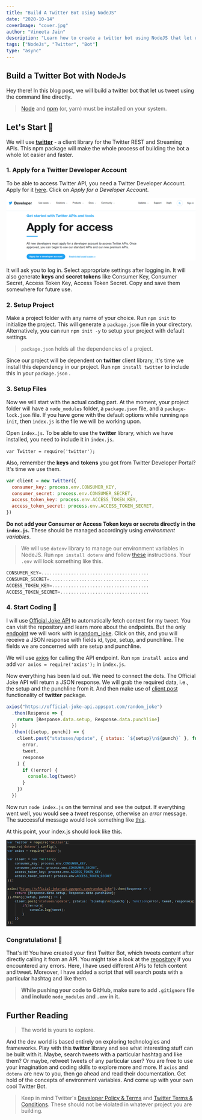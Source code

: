 ```yaml
---
title: "Build A Twitter Bot Using NodeJS"
date: "2020-10-14"
coverImage: "cover.jpg"
author: "Vineeta Jain"
description: "Learn how to create a twitter bot using NodeJS that let us tweet using the command line directly"
tags: ["NodeJs", "Twitter", "Bot"]
type: "async"
---
```


## Build a Twitter Bot with NodeJs

Hey there! In this blog post, we will build a twitter bot that let us tweet using the command line directly.

> [Node](https://nodejs.org/en/download/) and [npm](https://www.npmjs.com/) (or, yarn) must be installed on your system.

## Let's Start 🎉

We will use **[twitter](https://github.com/desmondmorris/node-twitter)** - a client library for the Twitter REST and Streaming APIs. This npm package will make the whole process of building the bot a whole lot easier and faster.

### 1. Apply for a Twitter Developer Account

To be able to access Twitter API, you need a Twitter Developer Account. Apply for it [here](https://developer.twitter.com/en/apply-for-access). Click on _Apply for a Developer Account_.

![Twitter Developer Account](twitter.png)

It will ask you to log in. Select appropriate settings after logging in. It will also generate **keys** and **secret tokens** like Consumer Key, Consumer Secret, Access Token Key, Access Token Secret. Copy and save them somewhere for future use.

### 2. Setup Project

Make a project folder with any name of your choice. Run `npm init` to initialize the project. This will generate a `package.json` file in your directory. Alternatively, you can run `npm init -y` to setup your project with default settings.

> `package.json` holds all the dependencies of a project.

Since our project will be dependent on **twitter** client library, it's time we install this dependency in our project. Run `npm install twitter` to include this in your `package.json` .

### 3. Setup Files

Now we will start with the actual coding part. At the moment, your project folder will have a `node_modules` folder, a `package.json` file, and a `package-lock.json` file. If you have gone with the default options while running `npm init`, then `index.js` is the file we will be working upon.

Open `index.js`. To be able to use the **twitter** library, which we have installed, you need to include it in `index.js`.

`var Twitter = require('twitter');`

Also, remember the **keys** and **tokens** you got from Twitter Developer Portal? It's time we use them.

```js
var client = new Twitter({
  consumer_key: process.env.CONSUMER_KEY,
  consumer_secret: process.env.CONSUMER_SECRET,
  access_token_key: process.env.ACCESS_TOKEN_KEY,
  access_token_secret: process.env.ACCESS_TOKEN_SECRET,
})
```

**Do not add your Consumer or Access Token keys or secrets directly in the `index.js`.** These should be managed accordingly using _environment variables_.

> We will use `dotenv` library to manage our environment variables in NodeJS. Run `npm install dotenv` and follow [these](https://www.npmjs.com/package/dotenv#usage) instructions. Your `.env` will look something like this.

```js
CONSUMER_KEY=........................................
CONSUMER_SECRET=.....................................
ACCESS_TOKEN_KEY=....................................
ACCESS_TOKEN_SECRET=.................................
```

### 4. Start Coding 🎯

I will use [Official Joke API](https://github.com/15Dkatz/official_joke_api) to automatically fetch content for my tweet. You can visit the repository and learn more about the endpoints. But the only [endpoint](https://github.com/15Dkatz/official_joke_api#grab-a-random-joke) we will work with is [random_joke](https://official-joke-api.appspot.com/random_joke). Click on this, and you will receive a JSON response with fields id, type, setup, and punchline. The fields we are concerned with are setup and punchline.

We will use [axios](https://github.com/axios/axios) for calling the API endpoint. Run `npm install axios` and add `var axios = require('axios');` in `index.js`.

Now everything has been laid out. We need to connect the dots. The Official Joke API will return a JSON response. We will grab the required data, i.e., the setup and the punchline from it. And then make use of [client.post](https://github.com/desmondmorris/node-twitter/tree/master/examples#tweet) functionality of **twitter** package.

```js
axios("https://official-joke-api.appspot.com/random_joke")
  .then(Response => {
    return [Response.data.setup, Response.data.punchline]
  })
  .then(([setup, punch]) => {
    client.post("statuses/update", { status: `${setup}\n${punch}` }, function (
      error,
      tweet,
      response
    ) {
      if (!error) {
        console.log(tweet)
      }
    })
  })
```

Now run `node index.js` on the terminal and see the output.
If everything went well, you would see a _tweet_ response, otherwise an _error_ message. The successful message would look something like [this](https://developer.twitter.com/en/docs/twitter-api/v1/tweets/post-and-engage/api-reference/post-statuses-update#example-response).

At this point, your index.js should look like this.

![index.js](code.png)

### Congratulations! 🎊

That's it! You have created your first Twitter Bot, which tweets content after directly calling it from an API. You might take a look at the [repository](https://github.com/LoginRadius/engineering-blog-samples/tree/master/NodeJs/TwitterBot) if you encountered any errors. Here, I have used different APIs to fetch content and tweet. Moreover, I have added a script that will search posts with a particular hashtag and like them.

> **While pushing your code to GitHub, make sure to add `.gitignore` file and include `node_modules` and `.env` in it.**

## Further Reading

> The world is yours to explore.

And the dev world is based entirely on exploring technologies and frameworks. Play with this **twitter** library and see what interesting stuff can be built with it. Maybe, search tweets with a particular hashtag and like them? Or maybe, retweet tweets of any particular user? You are free to use your imagination and coding skills to explore more and more. If `axios` and `dotenv` are new to you, then go ahead and read their documentation. Get hold of the concepts of environment variables. And come up with your own cool Twitter Bot.

> Keep in mind Twitter's [Developer Policy & Terms](https://developer.twitter.com/en/developer-terms) and [Twitter Terms & Conditions](https://twitter.com/en/tos). These should not be violated in whatever project you are building.
